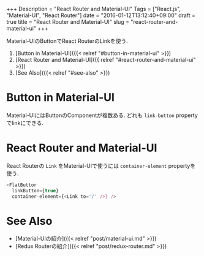 +++
Description = "React Router and Material-UI"
Tags = ["React.js", "Material-UI", "React Router"]
date = "2016-01-12T13:12:40+09:00"
draft = true
title = "React Router and Material-UI"
slug = "react-router-and-material-ui"
+++

Material-UIのButtonでReact RouterのLinkを使う.

<!--more-->

1. [Button in Material-UI]({{< relref "#button-in-material-ui" >}})
2. [React Router and Material-UI]({{ relref "#react-router-and-material-ui" >}})
3. [See Also]({{< relref "#see-also" >}})


# Button in Material-UI

Material-UIにはButtonのComponentが複数ある.
どれも `link-button` propertyでlinkにできる.


# React Router and Material-UI

React Routerの `Link` をMaterial-UIで使うには `container-element` propertyを使う.

```js
<FlatButtor
  linkButton={true}
  container-element={<Link to='/' />} />
```


# See Also

- [Material-UIの紹介]({{< relref "post/material-ui.md" >}})
- [Redux Routerの紹介]({{< relref "post/redux-router.md" >}})
